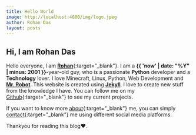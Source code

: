 ```yaml
---
title: Hello World
image: http://localhost:4000/img/logo.jpeg
author: Rohan Das
layout: posts
---
```


## Hi, I am Rohan Das
Hello everyone, I am [**Rohan**](https://www.instagram.com/RohanDasYT){:target="_blank"}. I am  a **{{ 'now' | date: "%Y" | minus: 2001 }}**-year-old guy, who is a passionate **Python** developer and  a **Technology**  lover. I love Minecraft, Linux, Python, Web Development and [**Mr. Robot**](https://en.wikipedia.org/wiki/Mr._Robot). This website is created using [**Jekyll**](https://jekyllrb.com/). I love to create new stuff from the  knowledge I have. You can follow me on my [Github](https://github.com/RohanDas28){:target="_blank"} to see my current projects. 

If you want to know more [about]({{site.url}}{{site.baseurl}}/#about){:target="_blank"} me, you can simply [contact]({{site.url}}{{site.baseurl}}/#contact){:target="_blank"} me using different social media platforms.<br>

Thankyou for reading this blog❤.